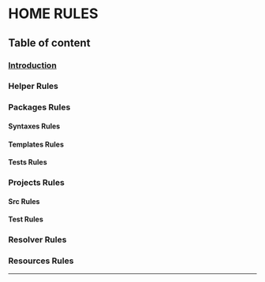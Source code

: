 # HOME RULES

## Table of content

### [Introduction](HomeRules.md#introduction)

### Helper Rules

### Packages Rules

#### Syntaxes Rules

#### Templates Rules

#### Tests Rules

### Projects Rules

#### Src Rules

#### Test Rules

### Resolver Rules

### Resources Rules

---
